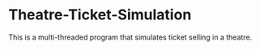 # Theatre-Ticket-Simulation
This is a multi-threaded program that simulates ticket selling in a theatre.
